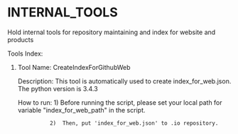 # INTERNAL_TOOLS
Hold internal tools for repository maintaining and index for website and products

Tools Index:

1. Tool Name:    CreateIndexForGithubWeb

   Description:  This tool is automatically used to create index_for_web.json. The python version is 3.4.3
   
   How to run:   1)  Before running the script, please set your local path for variable "index_for_web_path" 
                     in the script. 
                   
                 2)  Then, put 'index_for_web.json' to .io repository.
                
